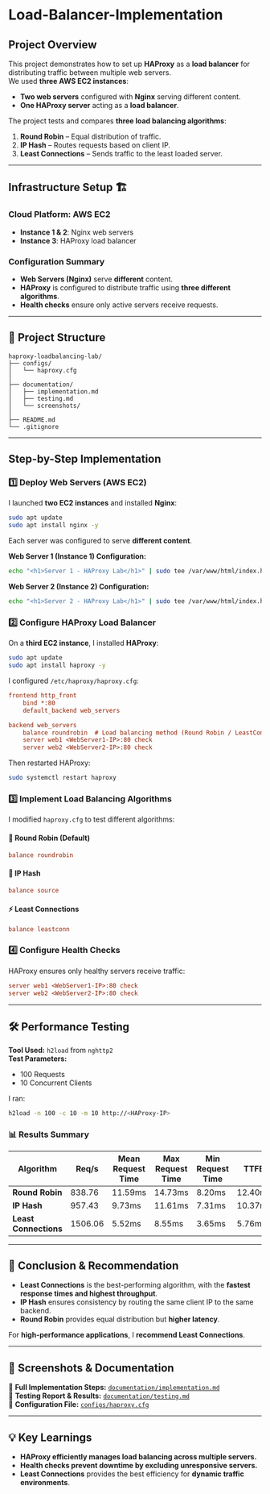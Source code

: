 # Load-Balancer-Implementation

## **Project Overview**  
This project demonstrates how to set up **HAProxy** as a **load balancer** for distributing traffic between multiple web servers.  
We used **three AWS EC2 instances**:  
- **Two web servers** configured with **Nginx** serving different content.  
- **One HAProxy server** acting as a **load balancer**.  

The project tests and compares **three load balancing algorithms**:  
1. **Round Robin** – Equal distribution of traffic.  
2. **IP Hash** – Routes requests based on client IP.  
3. **Least Connections** – Sends traffic to the least loaded server.  

---

## **Infrastructure Setup 🏗️**  
### **Cloud Platform:** AWS EC2  
- **Instance 1 & 2**: Nginx web servers  
- **Instance 3**: HAProxy load balancer  

### **Configuration Summary**  
- **Web Servers (Nginx)** serve **different** content.  
- **HAProxy** is configured to distribute traffic using **three different algorithms**.  
- **Health checks** ensure only active servers receive requests.  

---

## **📂 Project Structure**  
```
haproxy-loadbalancing-lab/
├── configs/
│   └── haproxy.cfg
│
├── documentation/
│   ├── implementation.md
│   ├── testing.md
│   └── screenshots/
│
├── README.md
└── .gitignore
```

---

## **Step-by-Step Implementation**  
### **1️⃣ Deploy Web Servers (AWS EC2)**
I launched **two EC2 instances** and installed **Nginx**:  
```bash
sudo apt update
sudo apt install nginx -y
```
Each server was configured to serve **different content**.  

**Web Server 1 (Instance 1) Configuration:**
```bash
echo "<h1>Server 1 - HAProxy Lab</h1>" | sudo tee /var/www/html/index.html
```
**Web Server 2 (Instance 2) Configuration:**
```bash
echo "<h1>Server 2 - HAProxy Lab</h1>" | sudo tee /var/www/html/index.html
```

### **2️⃣ Configure HAProxy Load Balancer**  
On a **third EC2 instance**, I installed **HAProxy**:  
```bash
sudo apt update
sudo apt install haproxy -y
```

I configured `/etc/haproxy/haproxy.cfg`:
```cfg
frontend http_front
    bind *:80
    default_backend web_servers

backend web_servers
    balance roundrobin  # Load balancing method (Round Robin / LeastConn / IP Hash)
    server web1 <WebServer1-IP>:80 check
    server web2 <WebServer2-IP>:80 check
```
Then restarted HAProxy:
```bash
sudo systemctl restart haproxy
```

### **3️⃣ Implement Load Balancing Algorithms**  
I modified `haproxy.cfg` to test different algorithms:

#### **🔄 Round Robin (Default)**
```cfg
balance roundrobin
```

#### **📌 IP Hash**
```cfg
balance source
```

#### **⚡ Least Connections**
```cfg
balance leastconn
```

### **4️⃣ Configure Health Checks**
HAProxy ensures only healthy servers receive traffic:
```cfg
server web1 <WebServer1-IP>:80 check
server web2 <WebServer2-IP>:80 check
```

---

## **🛠️ Performance Testing**  
**Tool Used:** `h2load` from `nghttp2`  
**Test Parameters:**  
- 100 Requests  
- 10 Concurrent Clients  

I ran:
```bash
h2load -n 100 -c 10 -m 10 http://<HAProxy-IP>
```

### **📊 Results Summary**
| Algorithm         | Req/s   | Mean Request Time | Max Request Time | Min Request Time | TTFB  |
|-----------------|--------|------------------|------------------|------------------|------|
| **Round Robin**     | 838.76  | 11.59ms          | 14.73ms          | 8.20ms           | 12.40ms |
| **IP Hash**         | 957.43  | 9.73ms           | 11.61ms          | 7.31ms           | 10.37ms |
| **Least Connections** | 1506.06 | 5.52ms           | 8.55ms           | 3.65ms           | 5.76ms |

---

## **📌 Conclusion & Recommendation**  
- **Least Connections** is the best-performing algorithm, with the **fastest response times and highest throughput**.  
- **IP Hash** ensures consistency by routing the same client IP to the same backend.  
- **Round Robin** provides equal distribution but **higher latency**.  

For **high-performance applications**, I **recommend Least Connections**.  

---

## **📸 Screenshots & Documentation**  
📂 **Full Implementation Steps:** [`documentation/implementation.md`](./documentation/implementation.md)  
📂 **Testing Report & Results:** [`documentation/testing.md`](./documentation/testing.md)  
📂 **Configuration File:** [`configs/haproxy.cfg`](./configs/haproxy.cfg)  

---

## **💡 Key Learnings**
- **HAProxy efficiently manages load balancing across multiple servers.**  
- **Health checks prevent downtime by excluding unresponsive servers.**  
- **Least Connections** provides the best efficiency for **dynamic traffic environments**.  

```

